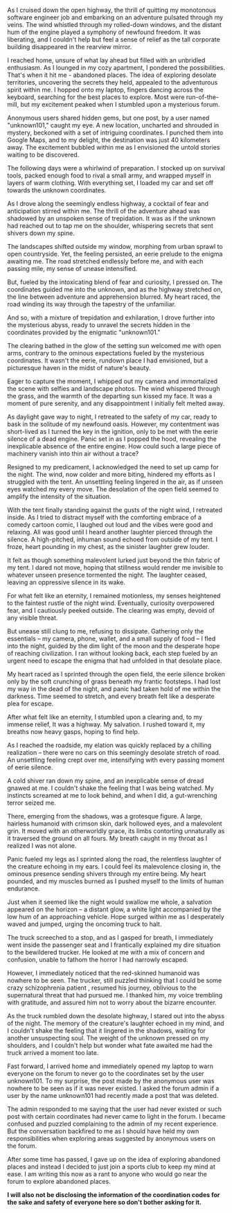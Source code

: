 As I cruised down the open highway, the thrill of quitting my monotonous software engineer job and embarking on an adventure pulsated through my veins. The wind whistled through my rolled-down windows, and the distant hum of the engine played a symphony of newfound freedom. It was liberating, and I couldn't help but feel a sense of relief as the tall corporate building disappeared in the rearview mirror.  
  
I reached home, unsure of what lay ahead but filled with an unbridled enthusiasm. As I lounged in my cozy apartment, I pondered the possibilities. That's when it hit me - abandoned places. The idea of exploring desolate territories, uncovering the secrets they held, appealed to the adventurous spirit within me. I hopped onto my laptop, fingers dancing across the keyboard, searching for the best places to explore. Most were run-of-the-mill, but my excitement peaked when I stumbled upon a mysterious forum.  
  
Anonymous users shared hidden gems, but one post, by a user named "unknown101," caught my eye. A new location, uncharted and shrouded in mystery, beckoned with a set of intriguing coordinates. I punched them into Google Maps, and to my delight, the destination was just 40 kilometers away. The excitement bubbled within me as I envisioned the untold stories waiting to be discovered.  
  
The following days were a whirlwind of preparation. I stocked up on survival tools, packed enough food to rival a small army, and wrapped myself in layers of warm clothing. With everything set, I loaded my car and set off towards the unknown coordinates.  
  
As I drove along the seemingly endless highway, a cocktail of fear and anticipation stirred within me. The thrill of the adventure ahead was shadowed by an unspoken sense of trepidation. It was as if the unknown had reached out to tap me on the shoulder, whispering secrets that sent shivers down my spine.  
  
The landscapes shifted outside my window, morphing from urban sprawl to open countryside. Yet, the feeling persisted, an eerie prelude to the enigma awaiting me. The road stretched endlessly before me, and with each passing mile, my sense of unease intensified.  
  
But, fueled by the intoxicating blend of fear and curiosity, I pressed on. The coordinates guided me into the unknown, and as the highway stretched on, the line between adventure and apprehension blurred. My heart raced, the road winding its way through the tapestry of the unfamiliar.  
  
And so, with a mixture of trepidation and exhilaration, I drove further into the mysterious abyss, ready to unravel the secrets hidden in the coordinates provided by the enigmatic "unknown101."

The clearing bathed in the glow of the setting sun welcomed me with open arms, contrary to the ominous expectations fueled by the mysterious coordinates. It wasn't the eerie, rundown place I had envisioned, but a picturesque haven in the midst of nature's beauty.  
  
Eager to capture the moment, I whipped out my camera and immortalized the scene with selfies and landscape photos. The wind whispered through the grass, and the warmth of the departing sun kissed my face. It was a moment of pure serenity, and any disappointment I initially felt melted away.  
  
As daylight gave way to night, I retreated to the safety of my car, ready to bask in the solitude of my newfound oasis. However, my contentment was short-lived as I turned the key in the ignition, only to be met with the eerie silence of a dead engine. Panic set in as I popped the hood, revealing the inexplicable absence of the entire engine. How could such a large piece of machinery vanish into thin air without a trace?  
  
Resigned to my predicament, I acknowledged the need to set up camp for the night. The wind, now colder and more biting, hindered my efforts as I struggled with the tent. An unsettling feeling lingered in the air, as if unseen eyes watched my every move. The desolation of the open field seemed to amplify the intensity of the situation.  
  
With the tent finally standing against the gusts of the night wind, I retreated inside. As I tried to distract myself with the comforting embrace of a comedy cartoon comic, I laughed out loud and the vibes were good and relaxing. All was good until I heard another laughter pierced through the silence. A high-pitched, inhuman sound echoed from outside of my tent. I froze, heart pounding in my chest, as the sinister laughter grew louder.  
  
It felt as though something malevolent lurked just beyond the thin fabric of my tent. I dared not move, hoping that stillness would render me invisible to whatever unseen presence tormented the night. The laughter ceased, leaving an oppressive silence in its wake.  
  
For what felt like an eternity, I remained motionless, my senses heightened to the faintest rustle of the night wind. Eventually, curiosity overpowered fear, and I cautiously peeked outside. The clearing was empty, devoid of any visible threat.  
  
But unease still clung to me, refusing to dissipate. Gathering only the essentials – my camera, phone, wallet, and a small supply of food – I fled into the night, guided by the dim light of the moon and the desperate hope of reaching civilization. I ran without looking back, each step fueled by an urgent need to escape the enigma that had unfolded in that desolate place.

My heart raced as I sprinted through the open field, the eerie silence broken only by the soft crunching of grass beneath my frantic footsteps. I had lost my way in the dead of the night, and panic had taken hold of me within the darkness. Time seemed to stretch, and every breath felt like a desperate plea for escape.  
  
After what felt like an eternity, I stumbled upon a clearing and, to my immense relief, It was a highway. My salvation. I rushed toward it, my breaths now heavy gasps, hoping to find help.  
  
As I reached the roadside, my elation was quickly replaced by a chilling realization – there were no cars on this seemingly desolate stretch of road. An unsettling feeling crept over me, intensifying with every passing moment of eerie silence.  
  
A cold shiver ran down my spine, and an inexplicable sense of dread gnawed at me. I couldn't shake the feeling that I was being watched. My instincts screamed at me to look behind, and when I did, a gut-wrenching terror seized me.  
  
There, emerging from the shadows, was a grotesque figure. A large, hairless humanoid with crimson skin, dark hollowed eyes, and a malevolent grin. It moved with an otherworldly grace, its limbs contorting unnaturally as it traversed the ground on all fours. My breath caught in my throat as I realized I was not alone.  
  
Panic fueled my legs as I sprinted along the road, the relentless laughter of the creature echoing in my ears. I could feel its malevolence closing in, the ominous presence sending shivers through my entire being. My heart pounded, and my muscles burned as I pushed myself to the limits of human endurance.  
  
Just when it seemed like the night would swallow me whole, a salvation appeared on the horizon – a distant glow, a white light accompanied by the low hum of an approaching vehicle. Hope surged within me as I desperately waved and jumped, urging the oncoming truck to halt.  
  
The truck screeched to a stop, and as I gasped for breath, I immediately went inside the passenger seat and I frantically explained my dire situation to the bewildered trucker. He looked at me with a mix of concern and confusion, unable to fathom the horror I had narrowly escaped.  
  
However, I immediately noticed that the red-skinned humanoid was nowhere to be seen. The trucker, still puzzled thinking that I could be some crazy schizophrenia patient , resumed his journey, oblivious to the supernatural threat that had pursued me. I thanked him, my voice trembling with gratitude, and assured him not to worry about the bizarre encounter.  
  
As the truck rumbled down the desolate highway, I stared out into the abyss of the night. The memory of the creature's laughter echoed in my mind, and I couldn't shake the feeling that it lingered in the shadows, waiting for another unsuspecting soul. The weight of the unknown pressed on my shoulders, and I couldn't help but wonder what fate awaited me had the truck arrived a moment too late.

Fast forward, I arrived home and immediately opened my laptop to warn everyone on the forum to never go to the coordinates set by the user unknown101. To my surprise, the post made by the anonymous user was nowhere to be seen as if it was never existed. I asked the forum admin if a user by the name unknown101 had recently made a post that was deleted. 

The admin responded to me saying that the user had never existed or such post with certain coordinates had never came to light in the forum. I became confused and puzzled complaining to the admin of my recent experience. But the conversation backfired to me as I should have held my own responsibilities when exploring areas suggested by anonymous users on the forum.

After some time has passed, I gave up on the idea of exploring abandoned places and instead I decided to just join a sports club to keep my mind at ease. I am writing this now as a rant to anyone who would go near the forum to explore abandoned places. 

**I will also not be disclosing the information of the coordination codes for the sake and safety of everyone here so don't bother asking for it.** 